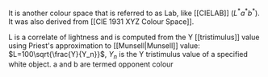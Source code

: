 It is another colour space that is referred to as Lab, like [[CIELAB]] ($L^*a^*b^*$).
It was also derived from [[CIE 1931 XYZ Colour Space]].

L is a correlate of lightness and is computed from the Y [[tristimulus]] value using Priest's approximation to [[Munsell|Munsell]] value:
$L=100\sqrt{\frac{Y}{Y_n}}$, $Y_n$ is the Y tristimulus value of a specified white object.
a and b are termed opponent colour 
